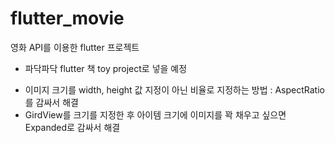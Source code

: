 # flutter_movie
영화 API를 이용한 flutter 프로젝트
- 파닥파닥 flutter 책 toy project로 넣을 예정



* 이미지 크기를 width, height 값 지정이 아닌 비율로 지정하는 방법 : AspectRatio를 감싸서 해결
* GirdView를 크기를 지정한 후 아이템 크기에 이미지를 꽉 채우고 싶으면 Expanded로 감싸서 해결
